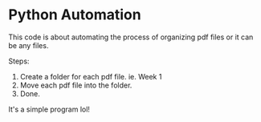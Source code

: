 # Python Automation

This code is about automating the process of organizing pdf files or 
it can be any files.

Steps:

1. Create a folder for each pdf file. ie. Week 1
2. Move each pdf file into the folder.
3. Done.

It's a simple program lol!